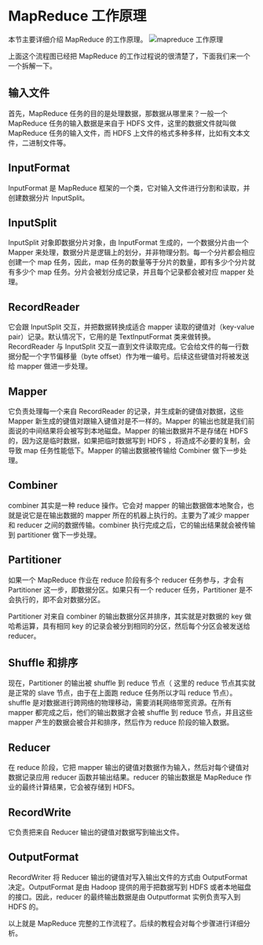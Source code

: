 # MapReduce 工作原理

本节主要详细介绍 MapReduce 的工作原理。
![mapreduce 工作原理](https://kingcall.oss-cn-hangzhou.aliyuncs.com/blog/img/clipboard_20191004215521283279.png)

上面这个流程图已经把 MapReduce 的工作过程说的很清楚了，下面我们来一个一个拆解一下。

## 输入文件

首先，MapReduce 任务的目的是处理数据，那数据从哪里来？一般一个 MapReduce 任务的输入数据是来自于 HDFS 文件，这里的数据文件就叫做 MapReduce 任务的输入文件，而 HDFS 上文件的格式多种多样，比如有文本文件，二进制文件等。

## InputFormat

InputFormat 是 MapReduce 框架的一个类，它对输入文件进行分割和读取，并创建数据分片 InputSplit。

## InputSplit

InputSplit 对象即数据分片对象，由 InputFormat 生成的，一个数据分片由一个 Mapper 来处理，数据分片是逻辑上的划分，并非物理分割。每一个分片都会相应创建一个 map 任务，因此，map 任务的数量等于分片的数量，即有多少个分片就有多少个 map 任务。分片会被划分成记录，并且每个记录都会被对应 mapper 处理。

## RecordReader

它会跟 InputSplit 交互，并把数据转换成适合 mapper 读取的键值对（key-value pair）记录。默认情况下，它用的是 TextInputFormat 类来做转换。RecordReader 与 InputSplit 交互一直到文件读取完成。它会给文件的每一行数据分配一个字节偏移量（byte offset）作为唯一编号。后续这些键值对将被发送给 mapper 做进一步处理。

## Mapper

它负责处理每一个来自 RecordReader 的记录，并生成新的键值对数据，这些 Mapper 新生成的键值对跟输入键值对是不一样的。Mapper 的输出也就是我们前面说的中间结果将会被写到本地磁盘。Mapper 的输出数据并不是存储在 HDFS 的，因为这是临时数据，如果把临时数据写到 HDFS ，将造成不必要的复制，会导致 map 任务性能低下。Mapper 的输出数据被传输给 Combiner 做下一步处理。

## Combiner

combiner 其实是一种 reduce 操作。它会对 mapper 的输出数据做本地聚合，也就是说它是在输出数据的 mapper 所在的机器上执行的。主要为了减少 mapper 和 reducer 之间的数据传输。combiner 执行完成之后，它的输出结果就会被传输到 partitioner 做下一步处理。

## Partitioner

如果一个 MapReduce 作业在 reduce 阶段有多个 reducer 任务参与，才会有 Partitioner 这一步，即数据分区。如果只有一个 reducer 任务，Partitioner 是不会执行的，即不会对数据分区。

Partitioner 对来自 combiner 的输出数据分区并排序，其实就是对数据的 key 做哈希运算，具有相同 key 的记录会被分到相同的分区，然后每个分区会被发送给 reducer。

## Shuffle 和排序

现在，Partitioner 的输出被 shuffle 到 reduce 节点（ 这里的 reduce 节点其实就是正常的 slave 节点，由于在上面跑 reduce 任务所以才叫 reduce 节点）。shuffle 是对数据进行跨网络的物理移动，需要消耗网络带宽资源。在所有 mapper 都完成之后，他们的输出数据才会被 shuffle 到 reduce 节点，并且这些 mapper 产生的数据会被合并和排序，然后作为 reduce 阶段的输入数据。

## Reducer

在 reduce 阶段，它把 mapper 输出的键值对数据作为输入，然后对每个键值对数据记录应用 reducer 函数并输出结果。reducer 的输出数据是 MapReduce 作业的最终计算结果，它会被存储到 HDFS。

## RecordWrite

它负责把来自 Reducer 输出的键值对数据写到输出文件。

## OutputFormat

RecordWriter 将 Reducer 输出的键值对写入输出文件的方式由 OutputFormat 决定。OutputFormat 是由 Hadoop 提供的用于把数据写到 HDFS 或者本地磁盘的接口。因此，reducer 的最终输出数据是由 Outputformat 实例负责写入到 HDFS 的。

以上就是 MapReduce 完整的工作流程了。后续的教程会对每个步骤进行详细分析。